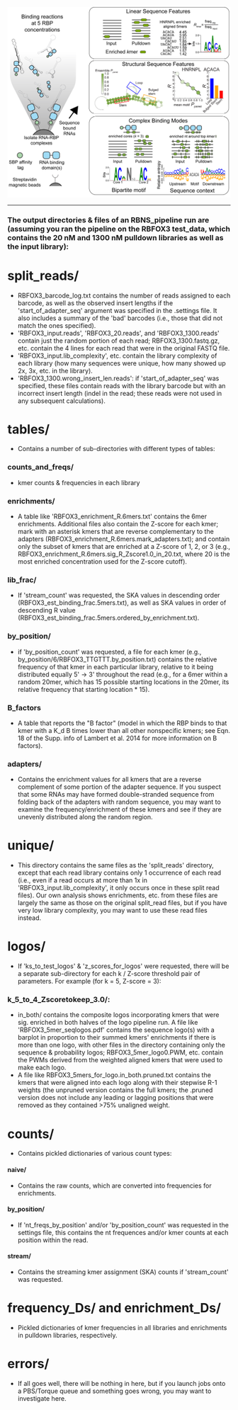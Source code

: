 ![Logo](../img/RBNS_logo.png)

***
### The output directories & files of an RBNS_pipeline run are (assuming you ran the pipeline on the RBFOX3 test_data, which contains the 20 nM and 1300 nM pulldown libraries as well as the input library):

# split_reads/
- RBFOX3_barcode_log.txt contains the number of reads assigned to each barcode, as well as the observed insert lengths if the 'start_of_adapter_seq' argument was specified in the .settings file. It also includes a summary of the 'bad' barcodes (i.e., those that did not match the ones specified).
- 'RBFOX3_input.reads', 'RBFOX3_20.reads', and 'RBFOX3_1300.reads' contain just the random portion of each read; RBFOX3_1300.fastq.gz, etc. contain the 4 lines for each read that were in the original FASTQ file.
- 'RBFOX3_input.lib_complexity', etc. contain the library complexity of each library (how many sequences were unique, how many showed up 2x, 3x, etc. in the library).
- 'RBFOX3_1300.wrong_insert_len.reads': if 'start_of_adapter_seq' was specified, these files contain reads with the library barcode but with an incorrect insert length (indel in the read; these reads were not used in any subsequent calculations).

# tables/
- Contains a number of sub-directories with different types of tables:
### counts_and_freqs/
- kmer counts & frequencies in each library
### enrichments/
- A table like 'RBFOX3_enrichment_R.6mers.txt' contains the 6mer enrichments. Additional files also contain the Z-score for each kmer; mark with an asterisk kmers that are reverse complementary to the adapters (RBFOX3_enrichment_R.6mers.mark_adapters.txt); and contain only the subset of kmers that are enriched at a Z-score of 1, 2, or 3 (e.g., RBFOX3_enrichment_R.6mers.sig_R_Zscore1.0_in_20.txt, where 20 is the most enriched concentration used for the Z-score cutoff).
### lib_frac/
- If 'stream_count' was requested, the SKA values in descending order (RBFOX3_est_binding_frac.5mers.txt), as well as SKA values in order of descending R value (RBFOX3_est_binding_frac.5mers.ordered_by_enrichment.txt).
### by_position/
- if 'by_position_count' was requested, a file for each kmer (e.g., by_position/6/RBFOX3_TTGTTT.by_position.txt) contains the relative frequency of that kmer in each particular library, relative to it being distributed equally 5' -> 3' throughout the read (e.g., for a 6mer within a random 20mer, which has 15 possible starting locations in the 20mer, its relative frequency that starting location * 15).
### B_factors
- A table that reports the "B factor" (model in which the RBP binds to that kmer with a K_d B times lower than all other nonspecific kmers; see Eqn. 18 of the Supp. info of Lambert et al. 2014 for more information on B factors).
### adapters/
- Contains the enrichment values for all kmers that are a reverse complement of some portion of the adapter sequence. If you suspect that some RNAs may have formed double-stranded sequence from folding back of the adapters with random sequence, you may want to examine the frequency/enrichment of these kmers and see if they are unevenly distributed along the random region.

# unique/
- This directory contains the same files as the 'split_reads' directory, except that each read library contains only 1 occurrence of each read (i.e., even if a read occurs at more than 1x in 'RBFOX3_input.lib_complexity', it only occurs once in these split read files). Our own analysis shows enrichments, etc. from these files are largely the same as those on the original split_read files, but if you have very low library complexity, you may want to use these read files instead.

# logos/
- If 'ks_to_test_logos' & 'z_scores_for_logos' were requested, there will be a separate sub-directory for each k / Z-score threshold pair of parameters. For example (for k = 5, Z-score = 3):
### k_5_to_4_Zscoretokeep_3.0/: 
- in_both/ contains the composite logos incorporating kmers that were sig. enriched in both halves of the logo pipeline run. A file like 'RBFOX3_5mer_seqlogos.pdf' contains the sequence logo(s) with a barplot in proportion to their summed kmers' enrichments if there is more than one logo, with other files in the directory containing only the sequence & probability logos; RBFOX3_5mer_logo0.PWM, etc. contain the PWMs derived from the weighted aligned kmers that were used to make each logo.
- A file like RBFOX3_5mers_for_logo.in_both.pruned.txt contains the kmers that were aligned into each logo along with their stepwise R-1 weights (the unpruned version contains the full kmers; the .pruned version does not include any leading or lagging positions that were removed as they contained >75% unaligned weight.

# counts/
- Contains pickled dictionaries of various count types:
#### naive/
- Contains the raw counts, which are converted into frequencies for enrichments.

#### by_position/
- If 'nt_freqs_by_position' and/or 'by_position_count' was requested in the settings file, this contains the nt frequences and/or kmer counts at each position within the read.

#### stream/
- Contains the streaming kmer assignment (SKA) counts if 'stream_count' was requested.

# frequency_Ds/ and enrichment_Ds/

- Pickled dictionaries of kmer frequencies in all libraries and enrichments in pulldown libraries, respectively.

# errors/

- If all goes well, there will be nothing in here, but if you launch jobs onto a PBS/Torque queue and something goes wrong, you may want to investigate here.

